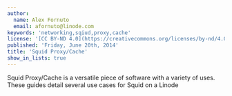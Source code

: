 ```yaml
---
author:
  name: Alex Fornuto
  email: afornuto@linode.com
keywords: 'networking,sqiud,proxy,cache'
license: '[CC BY-ND 4.0](https://creativecommons.org/licenses/by-nd/4.0)'
published: 'Friday, June 20th, 2014'
title: 'Squid Proxy/Cache'
show_in_lists: true
---
```


Squid Proxy/Cache is a versatile piece of software with a variety of uses. These guides detail several use cases for Squid on a Linode
